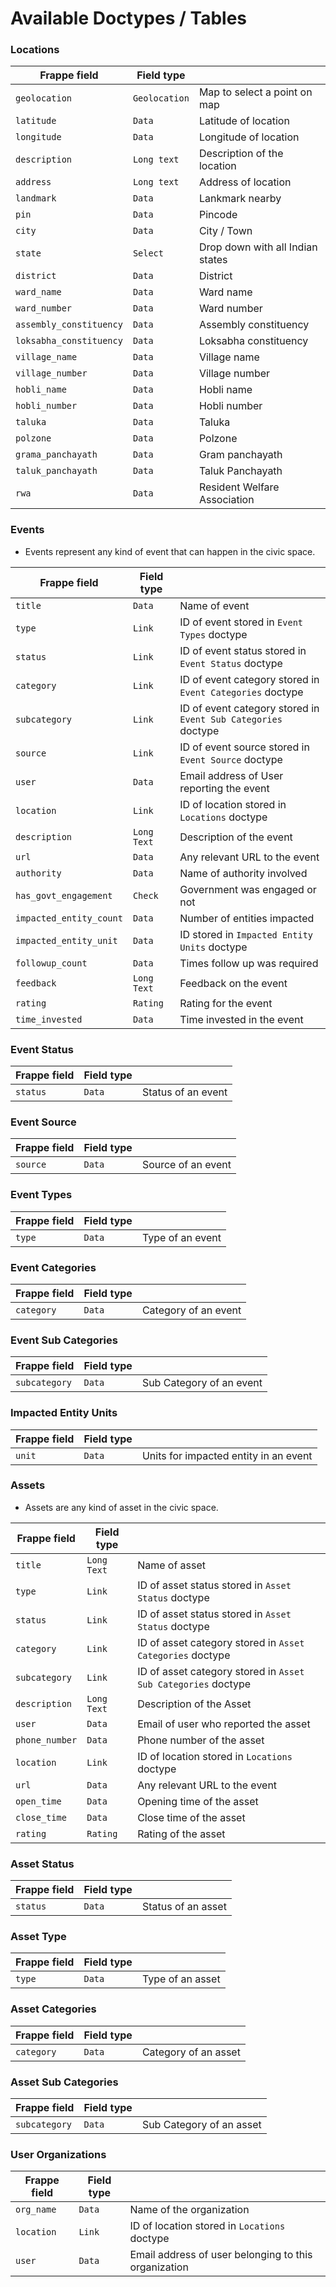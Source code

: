 # Available Doctypes / Tables


### Locations

| Frappe field     | Field type|                                                                                                                                     |
|-----------|---------------|-------------------------------------------------------------------------------------------------------------------------------------|
| `geolocation`    | `Geolocation`     | Map to select a point on map |
| `latitude`    | `Data`     | Latitude of location |
| `longitude` | `Data`     | Longitude of location                                                                      |
| `description` | `Long text`     | Description of the location |
| `address` | `Long text`     | Address of location|
| `landmark`  | `Data`      | Lankmark nearby                                                                                  |
| `pin`  | `Data` | Pincode |
| `city`   | `Data`   |  City / Town |
| `state`    | `Select`   | Drop down with all Indian states |
| `district`  | `Data`   | District            |
| `ward_name`   | `Data`     | Ward name                                                                                                                 |
| `ward_number`  | `Data`     | Ward number|
| `assembly_constituency`  | `Data`     | Assembly constituency |
| `loksabha_constituency`  | `Data`     | Loksabha constituency |
| `village_name`  | `Data`     | Village name|
| `village_number`  | `Data`     | Village number |
| `hobli_name`  | `Data`     | Hobli name |
| `hobli_number`  | `Data`     | Hobli number |
| `taluka`  | `Data`     | Taluka |
| `polzone`  | `Data`     | Polzone |
| `grama_panchayath`  | `Data`     | Gram panchayath |
| `taluk_panchayath`  | `Data`     | Taluk Panchayath |
| `rwa`  | `Data`     | Resident Welfare Association |


### Events
* Events represent any kind of event that can happen in the civic space.

  
| Frappe field     | Field type |                                                                                                                                     |
|-----------------------------|---------------------|-------------------------------------------------------------------------------------------------------------------------------------|
| `title`    | `Data`     | Name of event |
| `type` | `Link`     | ID of event stored in `Event Types` doctype |
| `status`  | `Link` | ID of event status stored in `Event Status` doctype |
| `category`   | `Link`   | ID of event category stored in `Event Categories` doctype |
| `subcategory`   | `Link`   | ID of event category stored in `Event Sub Categories` doctype |
| `source`  | `Link`     | ID of event source stored in `Event Source` doctype |
| `user`  | `Data`      | Email address of User reporting the event |
| `location`    | `Link`   | ID of location stored in `Locations` doctype |
| `description`  | `Long Text`   | Description of the event            |
| `url`  | `Data`     | Any relevant URL to the event |
| `authority`  | `Data`     | Name of authority involved |
| `has_govt_engagement`  | `Check`     | Government was engaged or not |
| `impacted_entity_count` | `Data`     | Number of entities impacted |
| `impacted_entity_unit`  | `Data`     | ID stored in `Impacted Entity Units` doctype |
| `followup_count`  | `Data`     | Times follow up was required |
| `feedback`  | `Long Text`     | Feedback on the event |
| `rating`  | `Rating`     | Rating for the event |
| `time_invested`  | `Data`     | Time invested in the event |



### Event Status

| Frappe field     | Field type|                                                                                                                                     |
|---------------|--------------------------|------------------------|
| `status`    | `Data`     | Status of an event |


### Event Source

  
| Frappe field     | Field type|                                                                                                                                     |
|---------------|--------------------------|------------------------|
| `source`    | `Data`     | Source of an event |


### Event Types

| Frappe field     | Field type|                                                                                                                                     |
|---------------|--------------------------|------------------------|
| `type`    | `Data`     | Type of an event |


### Event Categories

| Frappe field     | Field type|                                                                                                                                     |
|---------------|--------------------------|------------------------|
| `category`    | `Data`     | Category of an event |


### Event Sub Categories

| Frappe field     | Field type|                                                                                                                                     |
|---------------|--------------------------|------------------------|
| `subcategory`    | `Data`     | Sub Category of an event |


### Impacted Entity Units

| Frappe field     | Field type|                                                                                                                                     |
|---------------|--------------------------|------------------------|
| `unit`    | `Data`     | Units for impacted entity in an event |


### Assets
* Assets are any kind of asset in the civic space.

| Frappe field     | Field type|                                                                                                                                     |
|--------------|-------------------|-------------------------------------------------------------------------------------------------------------------------------------|
| `title`    | `Long Text`     | Name of asset |
| `type` | `Link` | ID of asset status stored in `Asset Status` doctype |
| `status` | `Link` | ID of asset status stored in `Asset Status` doctype |
| `category`  | `Link`     | ID of asset category stored in `Asset Categories` doctype |
| `subcategory`  | `Link`     | ID of asset category stored in `Asset Sub Categories` doctype |
| `description`  | `Long Text`   | Description of the Asset            |
| `user` | `Data`     | Email of user who reported the asset |
| `phone_number`  | `Data`     | Phone number of the asset |
| `location` | `Link`     | ID of location stored in `Locations` doctype |
| `url`  | `Data`     | Any relevant URL to the event |
| `open_time`  | `Data`     | Opening time of the asset |
| `close_time`  | `Data`     | Close time of the asset |
| `rating`  | `Rating`     | Rating of the asset |


### Asset Status

| Frappe field     | Field type|                                                                                                                                     |
|---------------|--------------------------|------------------------|
| `status`    | `Data`     | Status of an asset |


### Asset Type

| Frappe field     | Field type|                                                                                                                                     |
|---------------|--------------------------|------------------------|
| `type`    | `Data`     | Type of an asset |


### Asset Categories

| Frappe field     | Field type|                                                                                                                                     |
|---------------|--------------------------|------------------------|
| `category`    | `Data`     | Category of  an asset |


### Asset Sub Categories

| Frappe field     | Field type|                                                                                                                                     |
|---------------|--------------------------|------------------------|
| `subcategory`    | `Data`     | Sub Category of an asset |

### User Organizations

| Frappe field     | Field type|                                                                                                                                     |
|---------------|--------------------------|------------------------|
| `org_name`    | `Data`     | Name of the organization |
| `location`    | `Link`     | ID of location stored in `Locations` doctype |
| `user`    | `Data`     | Email address of user belonging to this organization |